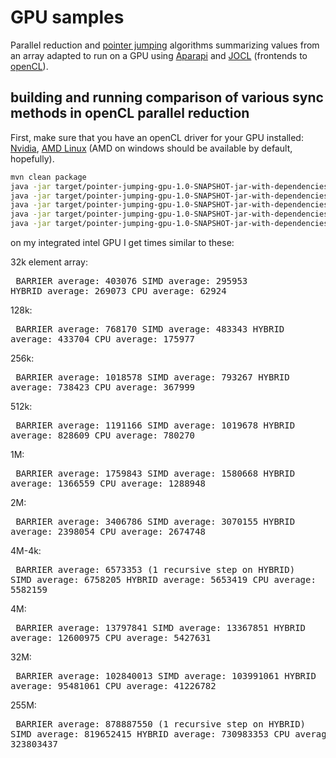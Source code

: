 # GPU samples

Parallel reduction and [pointer jumping](https://en.wikipedia.org/wiki/Pointer_jumping) algorithms summarizing values from an array adapted to run on a GPU using [Aparapi](https://aparapi.com/) and [JOCL](http://www.jocl.org/) (frontends to [openCL](https://www.khronos.org/opencl/)).


## building and running comparison of various sync methods in openCL parallel reduction

First, make sure that you have an openCL driver for your GPU installed: [Nvidia](https://developer.nvidia.com/cuda-downloads), [AMD Linux](https://www.amd.com/en/support/kb/release-notes/rn-amdgpu-unified-linux-21-30) (AMD on windows should be available by default, hopefully).

```bash
mvn clean package
java -jar target/pointer-jumping-gpu-1.0-SNAPSHOT-jar-with-dependencies.jar $[128*1024] 50
java -jar target/pointer-jumping-gpu-1.0-SNAPSHOT-jar-with-dependencies.jar $[512*1024] 50
java -jar target/pointer-jumping-gpu-1.0-SNAPSHOT-jar-with-dependencies.jar $[2*1024*1024] 50
java -jar target/pointer-jumping-gpu-1.0-SNAPSHOT-jar-with-dependencies.jar $[4*1024*1024] 50
java -jar target/pointer-jumping-gpu-1.0-SNAPSHOT-jar-with-dependencies.jar $[128*1024*1024] 50
```

on my integrated intel GPU I get times similar to these:

32k element array:<pre>
BARRIER average:     403076
   SIMD average:     295953
 HYBRID average:     269073
    CPU average:      62924</pre>

128k:<pre>
BARRIER average:     768170
   SIMD average:     483343
 HYBRID average:     433704
    CPU average:     175977</pre>

256k:<pre>
BARRIER average:    1018578
   SIMD average:     793267
 HYBRID average:     738423
    CPU average:     367999</pre>

512k:<pre>
BARRIER average:    1191166
   SIMD average:    1019678
 HYBRID average:     828609
    CPU average:     780270</pre>

1M:<pre>
BARRIER average:    1759843
   SIMD average:    1580668
 HYBRID average:    1366559
    CPU average:    1288948</pre>

2M:<pre>
BARRIER average:    3406786
   SIMD average:    3070155
 HYBRID average:    2398054
    CPU average:    2674748</pre>

4M-4k:<pre>
BARRIER average:    6573353 (1 recursive step on HYBRID)
   SIMD average:    6758205
 HYBRID average:    5653419
    CPU average:    5582159</pre>

4M:<pre>
BARRIER average:   13797841
   SIMD average:   13367851
 HYBRID average:   12600975
    CPU average:    5427631</pre>

32M:<pre>
BARRIER average:  102840013
   SIMD average:  103991061
 HYBRID average:   95481061
    CPU average:   41226782</pre>

255M:<pre>
BARRIER average:  878887550 (1 recursive step on HYBRID)
   SIMD average:  819652415
 HYBRID average:  730983353
    CPU average:  323803437</pre>
